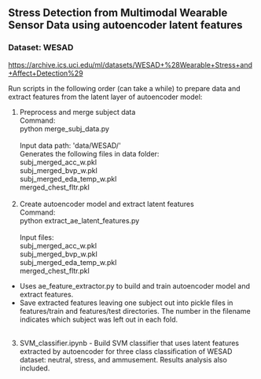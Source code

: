 ## Stress Detection from Multimodal Wearable Sensor Data using autoencoder latent features
### Dataset: WESAD 
https://archive.ics.uci.edu/ml/datasets/WESAD+%28Wearable+Stress+and+Affect+Detection%29


Run scripts in the following order (can take a while) to prepare data and extract features from the latent layer of autoencoder model: </br>
1. Preprocess and merge subject data
</br>Command: <br>
python merge_subj_data.py
</br></br>
Input data path: 'data/WESAD/'</br>
Generates the following files in data folder:</br>
subj_merged_acc_w.pkl</br>
subj_merged_bvp_w.pkl</br>
subj_merged_eda_temp_w.pkl</br>
merged_chest_fltr.pkl</br></br>
2. Create autoencoder model and extract latent features
</br>Command: </br>
python extract_ae_latent_features.py
</br></br>
Input files:<br>
subj_merged_acc_w.pkl</br>
subj_merged_bvp_w.pkl</br>
subj_merged_eda_temp_w.pkl</br>
merged_chest_fltr.pkl</br>
  - Uses ae_feature_extractor.py to build and train autoencoder model and extract features. </br>
  - Save extracted features leaving one subject out into pickle files in features/train and features/test directories. The number in the filename indicates which subject was left out in each fold.</br></br>
3. SVM_classifier.ipynb - Build SVM classifier that uses latent features extracted by autoencoder for three class classification of WESAD dataset: neutral, stress, and ammusement. Results analysis also included.




